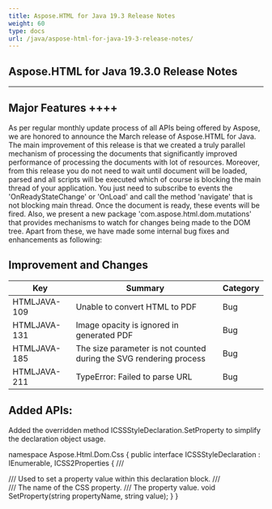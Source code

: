 ```yaml
---
title: Aspose.HTML for Java 19.3 Release Notes
weight: 60
type: docs
url: /java/aspose-html-for-java-19-3-release-notes/
---
```

## **Aspose.HTML for Java 19.3.0 Release Notes**

- - -

## **Major Features ++++**

As per regular monthly update process of all APIs being offered by Aspose, we are honored to announce the March release of Aspose.HTML for Java. The main improvement of this release is that we created a truly parallel mechanism of processing the documents that significantly improved performance of processing the documents with lot of resources. Moreover, from this release you do not need to wait until document will be loaded, parsed and all scripts will be executed which of course is blocking the main thread of your application. You just need to subscribe to events the 'OnReadyStateChange' or 'OnLoad' and call the method 'navigate' that is not blocking main thread. Once the document is ready, these events will be fired. Also, we present a new package 'com.aspose.html.dom.mutations' that provides mechanisms to watch for changes being made to the DOM tree. Apart from these, we have made some internal bug fixes and enhancements as following:

## **Improvement and Changes**

| **Key**      | **Summary**                                                        | **Category** |
| ------------ | ------------------------------------------------------------------ | ------------ |
| HTMLJAVA-109 | Unable to convert HTML to PDF                                      | Bug          |
| HTMLJAVA-131 | Image opacity is ignored in generated PDF                          | Bug          |
| HTMLJAVA-185 | The size parameter is not counted during the SVG rendering process | Bug          |
| HTMLJAVA-211 | TypeError: Failed to parse URL                                     | Bug          |

## **Added APIs:**

Added the overridden method ICSSStyleDeclaration.SetProperty to simplify the declaration object usage.

namespace Aspose.Html.Dom.Css
{
public interface ICSSStyleDeclaration : IEnumerable<string>, ICSS2Properties
{
/// <summary>
/// Used to set a property value within this declaration block.
/// </summary>
/// <param name="propertyName">The name of the CSS property.</param>
/// <param name="value">The property value.</param>
void SetProperty(string propertyName, string value);
}
}